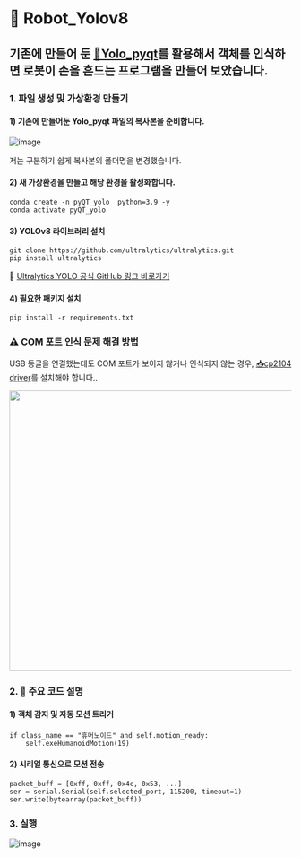 # 🤖 Robot_Yolov8

## 기존에 만들어 둔 [🔗Yolo_pyqt](https://github.com/KS0721/Yolo_pyqt)를 활용해서 객체를 인식하면 로봇이 손을 흔드는 프로그램을 만들어 보았습니다.

### 1. 파일 생성 및 가상환경 만들기
#### 1) 기존에 만들어둔 Yolo_pyqt 파일의 복사본을 준비합니다. 
![image](https://github.com/user-attachments/assets/d2056f34-f855-468b-b697-f96fd94d4794)

저는 구분하기 쉽게 복사본의 폴더명을 변경했습니다.
#### 2) 새 가상환경을 만들고 해당 환경을 활성화합니다.
```
conda create -n pyQT_yolo  python=3.9 -y
conda activate pyQT_yolo
```
#### 3) YOLOv8 라이브러리 설치 
```
git clone https://github.com/ultralytics/ultralytics.git
pip install ultralytics
```
🚀 [Ultralytics YOLO 공식 GitHub 링크 바로가기](https://github.com/ultralytics/ultralytics)

#### 4) 필요한 패키지 설치
```
pip install -r requirements.txt
```
### ⚠️ COM 포트 인식 문제 해결 방법
USB 동글을 연결했는데도 COM 포트가 보이지 않거나 인식되지 않는 경우, 
[📥cp2104 driver](https://www.silabs.com/developer-tools/usb-to-uart-bridge-vcp-drivers?tab=downloads)를 설치해야 합니다..

<img src="https://github.com/user-attachments/assets/1ea3f6ba-b40f-4f24-af90-384bd909ae40" width="800" height="500">

### 2. 🧠 주요 코드 설명

#### 1) 객체 감지 및 자동 모션 트리거
```
if class_name == "휴머노이드" and self.motion_ready:
    self.exeHumanoidMotion(19)
```
#### 2) 시리얼 통신으로 모션 전송
```
packet_buff = [0xff, 0xff, 0x4c, 0x53, ...]
ser = serial.Serial(self.selected_port, 115200, timeout=1)
ser.write(bytearray(packet_buff))
```

### 3. 실행
![image](https://github.com/user-attachments/assets/558ed561-4cf2-449c-b0b2-839af10b2c0a)



